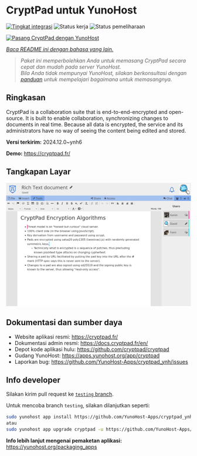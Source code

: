 <!--
N.B.: README ini dibuat secara otomatis oleh <https://github.com/YunoHost/apps/tree/master/tools/readme_generator>
Ini TIDAK boleh diedit dengan tangan.
-->

# CryptPad untuk YunoHost

[![Tingkat integrasi](https://apps.yunohost.org/badge/integration/cryptpad)](https://ci-apps.yunohost.org/ci/apps/cryptpad/)
![Status kerja](https://apps.yunohost.org/badge/state/cryptpad)
![Status pemeliharaan](https://apps.yunohost.org/badge/maintained/cryptpad)

[![Pasang CryptPad dengan YunoHost](https://install-app.yunohost.org/install-with-yunohost.svg)](https://install-app.yunohost.org/?app=cryptpad)

*[Baca README ini dengan bahasa yang lain.](./ALL_README.md)*

> *Paket ini memperbolehkan Anda untuk memasang CryptPad secara cepat dan mudah pada server YunoHost.*  
> *Bila Anda tidak mempunyai YunoHost, silakan berkonsultasi dengan [panduan](https://yunohost.org/install) untuk mempelajari bagaimana untuk memasangnya.*

## Ringkasan

CryptPad is a collaboration suite that is end-to-end-encrypted and open-source. It is built to enable collaboration, synchronizing changes to documents in real time. Because all data is encrypted, the service and its administrators have no way of seeing the content being edited and stored.

**Versi terkirim:** 2024.12.0~ynh6

**Demo:** <https://cryptpad.fr/>

## Tangkapan Layar

![Tangkapan Layar pada CryptPad](./doc/screenshots/screenshot.png)

## Dokumentasi dan sumber daya

- Website aplikasi resmi: <https://cryptpad.fr/>
- Dokumentasi admin resmi: <https://docs.cryptpad.fr/en/>
- Depot kode aplikasi hulu: <https://github.com/cryptpad/cryptpad>
- Gudang YunoHost: <https://apps.yunohost.org/app/cryptpad>
- Laporkan bug: <https://github.com/YunoHost-Apps/cryptpad_ynh/issues>

## Info developer

Silakan kirim pull request ke [`testing` branch](https://github.com/YunoHost-Apps/cryptpad_ynh/tree/testing).

Untuk mencoba branch `testing`, silakan dilanjutkan seperti:

```bash
sudo yunohost app install https://github.com/YunoHost-Apps/cryptpad_ynh/tree/testing --debug
atau
sudo yunohost app upgrade cryptpad -u https://github.com/YunoHost-Apps/cryptpad_ynh/tree/testing --debug
```

**Info lebih lanjut mengenai pemaketan aplikasi:** <https://yunohost.org/packaging_apps>
